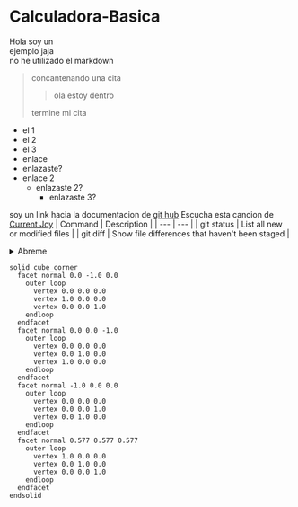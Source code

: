 # Calculadora-Basica
Hola soy un   
ejemplo 
jaja   
no he utilizado el 
markdown

>concantenando una cita  
>
>> ola estoy dentro  
>
> termine mi cita
- el 1
- el 2
- el 3
- enlace    
- enlazaste?
- enlace 2
    - enlazaste 2?
        - enlazaste 3?  

soy un link hacia la documentacion de [git hub](https://docs.github.com/es/get-started/writing-on-github/getting-started-with-writing-and-formatting-on-github/basic-writing-and-formatting-syntax#quoting-text)
Escucha esta cancion de  [Current Joy](https://www.youtube.com/watch?v=n1h1AOeVQ38)
| Command | Description |
| --- | --- |
| git status | List all new or modified files |
| git diff | Show file differences that haven't been staged |
<details><summary>Abreme</summary>
<p>

#### We can hide anything, even code!
ola soy un parrafo 🥑
```java
   System.out.println("Hello World");
```

</p>
</details>



```stl
solid cube_corner
  facet normal 0.0 -1.0 0.0
    outer loop
      vertex 0.0 0.0 0.0
      vertex 1.0 0.0 0.0
      vertex 0.0 0.0 1.0
    endloop
  endfacet
  facet normal 0.0 0.0 -1.0
    outer loop
      vertex 0.0 0.0 0.0
      vertex 0.0 1.0 0.0
      vertex 1.0 0.0 0.0
    endloop
  endfacet
  facet normal -1.0 0.0 0.0
    outer loop
      vertex 0.0 0.0 0.0
      vertex 0.0 0.0 1.0
      vertex 0.0 1.0 0.0
    endloop
  endfacet
  facet normal 0.577 0.577 0.577
    outer loop
      vertex 1.0 0.0 0.0
      vertex 0.0 1.0 0.0
      vertex 0.0 0.0 1.0
    endloop
  endfacet
endsolid
```
